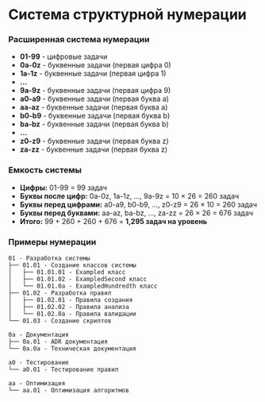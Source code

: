 # Система структурной нумерации

### Расширенная система нумерации
- **01-99** - цифровые задачи
- **0a-0z** - буквенные задачи (первая цифра 0)
- **1a-1z** - буквенные задачи (первая цифра 1)
- **...**
- **9a-9z** - буквенные задачи (первая цифра 9)
- **a0-a9** - буквенные задачи (первая буква a)
- **aa-az** - буквенные задачи (первая буква a)
- **b0-b9** - буквенные задачи (первая буква b)
- **ba-bz** - буквенные задачи (первая буква b)
- **...**
- **z0-z9** - буквенные задачи (первая буква z)
- **za-zz** - буквенные задачи (первая буква z)

### Емкость системы
- **Цифры:** 01-99 = 99 задач
- **Буквы после цифр:** 0a-0z, 1a-1z, ..., 9a-9z = 10 × 26 = 260 задач
- **Буквы перед цифрами:** a0-a9, b0-b9, ..., z0-z9 = 26 × 10 = 260 задач
- **Буквы перед буквами:** aa-az, ba-bz, ..., za-zz = 26 × 26 = 676 задач
- **Итого:** 99 + 260 + 260 + 676 = **1,295 задач на уровень**

### Примеры нумерации
```
01 - Разработка системы
├── 01.01 - Создание классов системы
│   ├── 01.01.01 - Exampled класс
│   ├── 01.01.02 - ExampledSecond класс
│   └── 01.01.0a - ExampledHundredth класс
├── 01.02 - Разработка правил
│   ├── 01.02.01 - Правила создания
│   ├── 01.02.02 - Правила анализа
│   └── 01.02.0a - Правила валидации
└── 01.03 - Создание скриптов

0a - Документация
├── 0a.01 - ADR документация
└── 0a.0a - Техническая документация

a0 - Тестирование
└── a0.01 - Тестирование правил

aa - Оптимизация
└── aa.01 - Оптимизация алгоритмов
```
